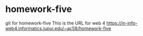# homework-five

git for homework-five
This is the URL for web 4
https://in-info-web4.informatics.iupui.edu/~ac58/homework-five

